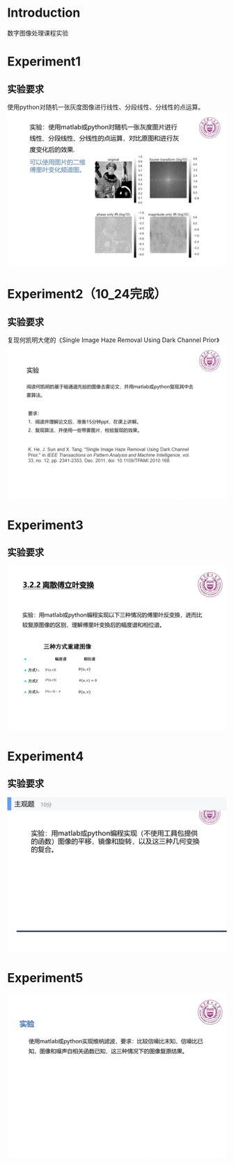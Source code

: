 # Introduction
数字图像处理课程实验
# Experiment1
## 实验要求
使用python对随机一张灰度图像进行线性、分段线性、分线性的点运算。
<img src=./assest/experiment1.jpeg>

# Experiment2（10_24完成）
## 实验要求
复现何凯明大佬的《Single Image Haze Removal Using Dark Channel Prior》
<img src=./assest/experiment2.jpeg>

# Experiment3
## 实验要求
<img src=./assest/experiment3.jpeg>

# Experiment4
## 实验要求
<img src=./assest/experiment4.jpeg>

# Experiment5
<img src=./assest/experiment5.jpg>